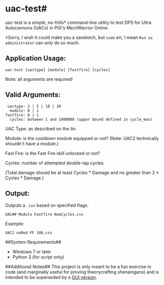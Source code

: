 # uac-test#
uac-test is a simple, no-frills* command-line utility to test DPS for Ultra Autocannons (UACs) in PGI's MechWarrior Online.

*Sorry, I wish it could make you a sandwich, but `sudo` err, I mean `Run as administrator` can only do so much.

## Application Usage: ##
    uac-test [uactype] [module] [fastfire] [cycles]

Note: all arguments are required!
    
## Valid Arguments: ###
 
     uactype: 2 | 5 | 10 | 20
      module: 0 | 1
    fastfire: 0 | 1
      cycles: between 1 and 1000000 (upper bound defined in cycle_max)

UAC Type: as described on the tin.

Module: is the cooldown module equipped or not? (Note: UAC2 technically shouldn't have a module.)

Fast Fire: is the Fast Fire skill unlocked or not?

Cycles: number of attempted double-tap cycles.

(Total damage should be at least Cycles * Damage and no greater than 2 * Cycles * Damage.)

## Output: ##
Outputs a `.csv` based on specified flags:

    UAC## Module Fastfire NumCycles.csv
    
Example:

    UAC2 noMod FF 100.csv

##System Requirements##
* Windows 7 or later
* Python 3 (for script only)

##Additional Notes##
This project is only meant to be a fun exercise in code (and marginally useful for proving theorycrafting shenanigans) and is intended to be superseded by a [GUI version](https://github.com/mat3049/uac-test-gui).
